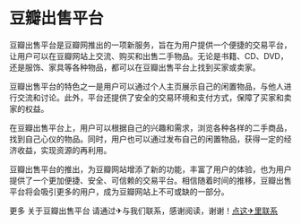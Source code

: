 # 豆瓣出售平台

豆瓣出售平台是豆瓣网推出的一项新服务，旨在为用户提供一个便捷的交易平台，让用户可以在豆瓣网站上交流、购买和出售二手物品。无论是书籍、CD、DVD，还是服饰、家具等各种物品，都可以在豆瓣出售平台上找到买家或卖家。

豆瓣出售平台的特色之一是用户可以通过个人主页展示自己的闲置物品，与他人进行交流和讨论。此外，平台还提供了安全的交易环境和支付方式，保障了买家和卖家的权益。

在豆瓣出售平台上，用户可以根据自己的兴趣和需求，浏览各种各样的二手商品，找到自己心仪的物品。同时，用户也可以通过发布自己的闲置物品，获得一定的经济收益，实现资源的再利用。

豆瓣出售平台的推出，为豆瓣网站增添了新的功能，丰富了用户的体验，也为用户提供了一个更加便捷、安全、可信赖的交易平台。相信随着时间的推移，豆瓣出售平台将会吸引更多的用户，成为豆瓣网站上不可或缺的一部分。

更多 关于豆瓣出售平台 请通过✈与我们联系，感谢阅读，谢谢！[点这✈里联系](https://d.k02.cc)